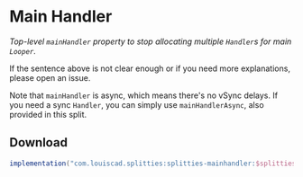 # Main Handler

*Top-level `mainHandler` property to stop allocating multiple `Handler`s for
main `Looper`.*

If the sentence above is not clear enough or if you need more explanations,
please open an issue.

Note that `mainHandler` is async, which means there's no vSync delays. If you need a
sync `Handler`, you can simply use `mainHandlerAsync`, also provided in this split.

## Download

```groovy
implementation("com.louiscad.splitties:splitties-mainhandler:$splitties_version")
```
